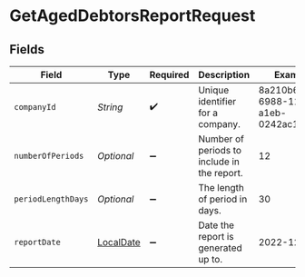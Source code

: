 # GetAgedDebtorsReportRequest


## Fields

| Field                                                                           | Type                                                                            | Required                                                                        | Description                                                                     | Example                                                                         |
| ------------------------------------------------------------------------------- | ------------------------------------------------------------------------------- | ------------------------------------------------------------------------------- | ------------------------------------------------------------------------------- | ------------------------------------------------------------------------------- |
| `companyId`                                                                     | *String*                                                                        | :heavy_check_mark:                                                              | Unique identifier for a company.                                                | 8a210b68-6988-11ed-a1eb-0242ac120002                                            |
| `numberOfPeriods`                                                               | *Optional<Integer>*                                                             | :heavy_minus_sign:                                                              | Number of periods to include in the report.                                     | 12                                                                              |
| `periodLengthDays`                                                              | *Optional<Integer>*                                                             | :heavy_minus_sign:                                                              | The length of period in days.                                                   | 30                                                                              |
| `reportDate`                                                                    | [LocalDate](https://docs.oracle.com/javase/8/docs/api/java/time/LocalDate.html) | :heavy_minus_sign:                                                              | Date the report is generated up to.                                             | 2022-12-31                                                                      |